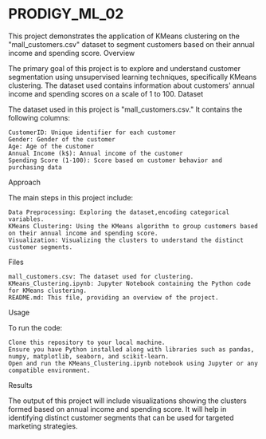 # PRODIGY_ML_02

This project demonstrates the application of KMeans clustering on the "mall_customers.csv" dataset to segment customers based on their annual income and spending score.
Overview

The primary goal of this project is to explore and understand customer segmentation using unsupervised learning techniques, specifically KMeans clustering. The dataset used contains information about customers' annual income and spending scores on a scale of 1 to 100.
Dataset

The dataset used in this project is "mall_customers.csv." It contains the following columns:

    CustomerID: Unique identifier for each customer
    Gender: Gender of the customer
    Age: Age of the customer
    Annual Income (k$): Annual income of the customer
    Spending Score (1-100): Score based on customer behavior and purchasing data

Approach

The main steps in this project include:

    Data Preprocessing: Exploring the dataset,encoding categorical variables.
    KMeans Clustering: Using the KMeans algorithm to group customers based on their annual income and spending score.
    Visualization: Visualizing the clusters to understand the distinct customer segments.

Files

    mall_customers.csv: The dataset used for clustering.
    KMeans_Clustering.ipynb: Jupyter Notebook containing the Python code for KMeans clustering.
    README.md: This file, providing an overview of the project.

Usage

To run the code:

    Clone this repository to your local machine.
    Ensure you have Python installed along with libraries such as pandas, numpy, matplotlib, seaborn, and scikit-learn.
    Open and run the KMeans_Clustering.ipynb notebook using Jupyter or any compatible environment.

Results

The output of this project will include visualizations showing the clusters formed based on annual income and spending score. It will help in identifying distinct customer segments that can be used for targeted marketing strategies.

